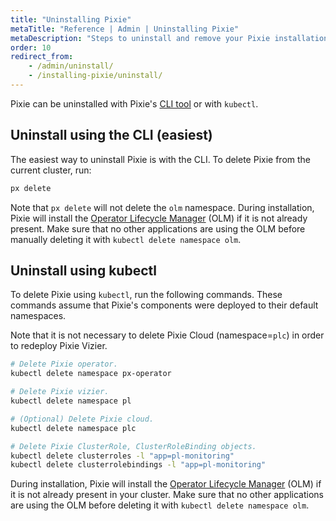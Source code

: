 ```yaml
---
title: "Uninstalling Pixie"
metaTitle: "Reference | Admin | Uninstalling Pixie"
metaDescription: "Steps to uninstall and remove your Pixie installation."
order: 10
redirect_from:
    - /admin/uninstall/
    - /installing-pixie/uninstall/
---
```


Pixie can be uninstalled with Pixie's [CLI tool](/installing-pixie/install-schemes/cli) or with `kubectl`.

## Uninstall using the CLI (easiest)

The easiest way to uninstall Pixie is with the CLI. To delete Pixie from the current cluster, run:

```bash
px delete
```

Note that `px delete` will not delete the `olm` namespace. During installation, Pixie will install the [Operator Lifecycle Manager](https://docs.openshift.com/container-platform/4.5/operators/understanding/olm/olm-understanding-olm.html) (OLM) if it is not already present. Make sure that no other applications are using the OLM before manually deleting it with `kubectl delete namespace olm`.

## Uninstall using kubectl

To delete Pixie using `kubectl`, run the following commands. These commands assume that Pixie's components were deployed to their default namespaces.

Note that it is not necessary to delete Pixie Cloud (namespace=`plc`) in order to redeploy Pixie Vizier.

```bash
# Delete Pixie operator.
kubectl delete namespace px-operator

# Delete Pixie vizier.
kubectl delete namespace pl

# (Optional) Delete Pixie cloud.
kubectl delete namespace plc

# Delete Pixie ClusterRole, ClusterRoleBinding objects.
kubectl delete clusterroles -l "app=pl-monitoring"
kubectl delete clusterrolebindings -l "app=pl-monitoring"
```

During installation, Pixie will install the [Operator Lifecycle Manager](https://docs.openshift.com/container-platform/4.5/operators/understanding/olm/olm-understanding-olm.html) (OLM) if it is not already present in your cluster. Make sure that no other applications are using the OLM before deleting it with `kubectl delete namespace olm`.
